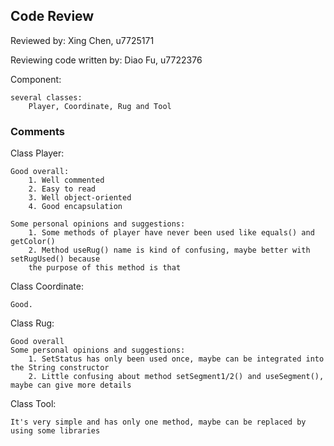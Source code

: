## Code Review

Reviewed by:   Xing Chen,   u7725171

Reviewing code written by:   Diao Fu,   u7722376

Component: 
    
    several classes: 
        Player, Coordinate, Rug and Tool

### Comments 

Class Player:
    
    Good overall:
        1. Well commented
        2. Easy to read
        3. Well object-oriented
        4. Good encapsulation

    Some personal opinions and suggestions:
        1. Some methods of player have never been used like equals() and getColor()
        2. Method useRug() name is kind of confusing, maybe better with setRugUsed() because
        the purpose of this method is that

Class Coordinate:
    
    Good.

Class Rug:
    
    Good overall
    Some personal opinions and suggestions:
        1. SetStatus has only been used once, maybe can be integrated into the String constructor
        2. Little confusing about method setSegment1/2() and useSegment(), maybe can give more details

Class Tool:
    
    It's very simple and has only one method, maybe can be replaced by using some libraries
    


